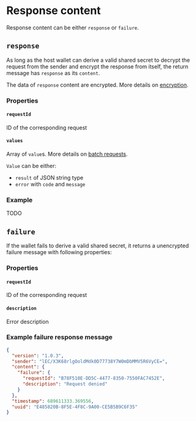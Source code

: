 # Response content

Response content can be either `response` or `failure`.

## `response`

As long as the host wallet can derive a valid shared secret to decrypt the request from the sender and encrypt the response from itself, 
the return message has `response` as its `content`.

The data of `response` content are encrypted. More details on [encryption](encryption).

### Properties

#### `requestId`
ID of the corresponding request

#### `values`
Array of `value`s. More details on [batch requests](batch).

`Value` can be either:
- `result` of JSON string type
- `error` with `code` and `message`

### Example

TODO


## `failure`

If the wallet fails to derive a valid shared secret, it returns a unencrypted failure message with following properties:

### Properties

#### `requestId`
ID of the corresponding request

#### `description`
Error description

### Example failure response message
```json
{
  "version": "1.0.3",
  "sender": "lEC/X3K68rlgOoldMdk0D77738Y7W0mDbMMV5R6VyCE=",
  "content": {
    "failure": {
      "requestId": "B78F510E-DD5C-4477-8350-7550FAC7452E",
      "description": "Request denied"
    }
  },
  "timestamp": 689611333.369556,
  "uuid": "E485820B-8F5E-4F8C-9A00-CE5B5B9C6F35"
}
```